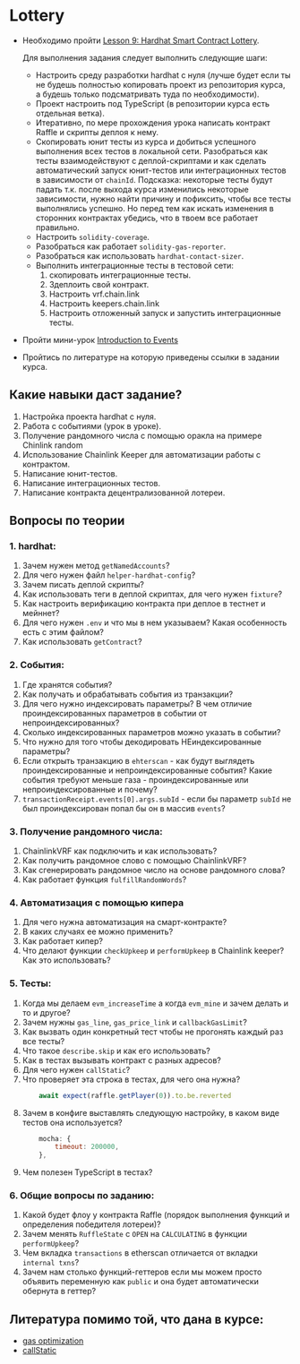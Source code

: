 # Lottery

- Необходимо пройти [Lesson 9: Hardhat Smart Contract Lottery](https://github.com/smartcontractkit/full-blockchain-solidity-course-js#lesson-9-hardhat-smart-contract-lottery).

    Для выполнения задания следует выполнить следующие шаги:
    - Настроить среду разработки hardhat с нуля (лучше будет если ты не будешь полностью копировать проект из репозитория курса, а будешь только подсматривать туда по необходимости). 
    - Проект настроить под TypeScript (в репозитории курса есть отдельная ветка).
	- Итеративно, по мере прохождения урока написать контракт Raffle и скрипты деплоя к нему.
	- Скопировать юнит тесты из курса и добиться успешного выполнения всех тестов в локальной сети. Разобраться как тесты взаимодействуют с деплой-скриптами и как сделать автоматический запуск юнит-тестов или интеграционных тестов в зависимости от `chainId`. 
    Подсказка: некоторые тесты будут падать т.к. после выхода курса изменились некоторые зависимости, нужно найти причину и пофиксить, чтобы все тесты выполнялись успешно. Но перед тем как искать изменения в сторонних контрактах убедись, что в твоем все работает правильно.
    - Настроить `solidity-coverage`.
    - Разобраться как работает `solidity-gas-reporter`.
    - Разобраться как использовать `hardhat-contact-sizer`.
	- Выполнить интеграционные тесты в тестовой сети: 
        1. скопировать интеграционные тесты. 
        2. Здеплоить свой контракт.
        3. Настроить vrf.chain.link
        4. Настроить keepers.chain.link
        4. Настроить отложенный запуск и запустить интеграционные тесты.
- Пройти мини-урок [Introduction to Events](https://github.com/smartcontractkit/full-blockchain-solidity-course-js#introduction-to-events)
- Пройтись по литературе на которую приведены ссылки в задании курса.

## Какие навыки даст задание?

1. Настройка проекта hardhat с нуля.
2. Работа с событиями (урок в уроке).
3. Получение рандомного числа с помощью оракла на примере Сhinlink random
4. Использование Chainlink Keeper для автоматизации работы с контрактом. 
5. Написание юнит-тестов.
6. Написание интеграционных тестов.
7. Написание контракта децентрализованной лотереи.

## Вопросы по теории

### 1. hardhat:

1. Зачем нужен метод `getNamedAccounts`?
2. Для чего нужен файл `helper-hardhat-config`?
3. Зачем писать деплой скрипты?
4. Как использовать теги в деплой скриптах, для чего нужен `fixture`?
5. Как настроить верификацию контракта при деплое в тестнет и мейннет?
6. Для чего нужен `.env` и что мы в нем указываем? Какая особенность есть с этим файлом?
7. Как использовать `getContract`?

### 2. События: 

1. Где хранятся события?
2. Как получать и обрабатывать события из транзакции?
3. Для чего нужно индексировать параметры? В чем отличие проиндексированных параметров в событии от непроиндексированных?
4. Сколько индексированных параметров можно указать в событии?
5. Что нужно для того чтобы декодировать НЕиндексированные параметры?
6. Если открыть транзакцию в `ehterscan` - как будут выглядеть проиндексированные и непроиндексированные события? Какие события требуют меньше газа - проиндексированные или непроиндексированные и почему? 
7. `transactionReceipt.events[0].args.subId` - если бы параметр `subId` не был проиндексирован попал бы он в массив `events`?

### 3. Получение рандомного числа:

1. ChainlinkVRF как подключить и как использовать?
2. Как получить рандомное слово с помощью ChainlinkVRF?
3. Как сгенерировать рандомное число на основе рандомного слова?
4. Как работает функция `fulfillRandomWords`?

### 4. Автоматизация с помощью кипера

1. Для чего нужна автоматизация на смарт-контракте?
2. В каких случаях ее можно применить?
3. Как работает кипер?
4. Что делают функции `checkUpkeep` и `performUpkeep` в Chainlink keeper? Как это использовать?

### 5. Тесты:

1. Когда мы делаем `evm_increaseTime` а когда `evm_mine` и зачем делать и то и другое?
2. Зачем нужны `gas_line`, `gas_price_link` и `callbackGasLimit`?
3. Как вызвать один конкретный тест чтобы не прогонять каждый раз все тесты?
4. Что такое `describe.skip` и как его использовать?
5. Как в тестах вызывать контракт с разных адресов?
7. Для чего нужен `callStatic`?
8. Что проверяет эта строка в тестах, для чего она нужна?
    ```js
        await expect(raffle.getPlayer(0)).to.be.reverted
    ```
9. Зачем в конфиге выставлять следующую настройку, в каком виде тестов она используется?
    ```js
        mocha: {
            timeout: 200000,
        },
    ```
10. Чем полезен TypeScript в тестах?

### 6. Общие вопросы по заданию:

1. Какой будет флоу у контракта Raffle (порядок выполнения функций и определения победителя лотереи)?
2. Зачем менять `RuffleState` с `OPEN` на `CALCULATING` в функции `performUpkeep`?
3. Чем вкладка `transactions` в etherscan отличается от вкладки `internal txns`?
5. Зачем нам столько функций-геттеров если мы можем просто объявить переменную как `public` и она будет автоматически обернута в геттер?

## Литература помимо той, что дана в курсе:

- [gas optimization](https://0xmacro.com/blog/solidity-gas-optimizations-cheat-sheet/)
- [callStatic](https://ethereum.stackexchange.com/questions/111916/hardhat-test-returns-transaction-instead-of-return-value)
